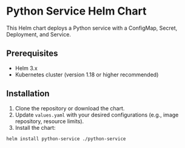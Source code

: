 # Python Service Helm Chart

This Helm chart deploys a Python service with a ConfigMap, Secret, Deployment, and Service.

## Prerequisites

- Helm 3.x
- Kubernetes cluster (version 1.18 or higher recommended)

## Installation

1. Clone the repository or download the chart.
2. Update `values.yaml` with your desired configurations (e.g., image repository, resource limits).
3. Install the chart:

```bash
helm install python-service ./python-service
